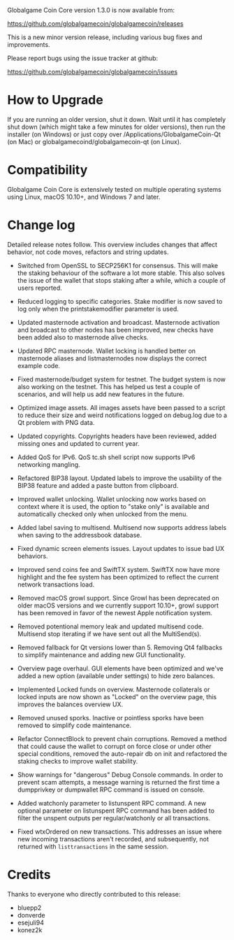 Globalgame Coin Core version 1.3.0 is now available from:

  <https://github.com/globalgamecoin/globalgamecoin/releases>

This is a new minor version release, including various bug fixes and improvements.

Please report bugs using the issue tracker at github:

  <https://github.com/globalgamecoin/globalgamecoin/issues>

How to Upgrade
==============

If you are running an older version, shut it down. Wait until it has completely shut down (which might take a few minutes for older versions), then run the installer (on Windows) or just copy over /Applications/GlobalgameCoin-Qt (on Mac) or globalgamecoind/globalgamecoin-qt (on Linux).

Compatibility
==============

Globalgame Coin Core is extensively tested on multiple operating systems using
Linux, macOS 10.10+, and Windows 7 and later.

Change log
==========

Detailed release notes follow. This overview includes changes that affect
behavior, not code moves, refactors and string updates.

- Switched from OpenSSL to SECP256K1 for consensus.
  This will make the staking behaviour of the software a lot more stable. This also solves the issue of the wallet that stops staking after a while, which a couple of users reported.

- Reduced logging to specific categories.
  Stake modifier is now saved to log only when the printstakemodifier parameter is used.

- Updated masternode activation and broadcast.
  Masternode activation and broadcast to other nodes has been improved, new checks have been added also to masternode alive checks.

- Updated RPC masternode.
  Wallet locking is handled better on masternode aliases and listmasternodes now displays the correct example code.

- Fixed masternode/budget system for testnet.
  The budget system is now also working on the testnet. This has helped us test a couple of scenarios, and will help us add new features in the future.

- Optimized image assets.
  All images assets have been passed to a script to reduce their size and weird notifications logged on debug.log due to a Qt problem with PNG data.

- Updated copyrights.
  Copyrights headers have been reviewed, added missing ones and updated to current year.

- Added QoS for IPv6.
  QoS tc.sh shell script now supports IPv6 networking mangling.

- Refactored BIP38 layout.
  Updated labels to improve the usability of the BIP38 feature and added a paste button from clipboard.

- Improved wallet unlocking.
  Wallet unlocking now works based on context where it is used, the option to "stake only" is available and automatically checked only when unlocked from the menu.

- Added label saving to multisend.
  Multisend now supports address labels when saving to the addressbook database.

- Fixed dynamic screen elements issues.
  Layout updates to issue bad UX behaviors.

- Improved send coins fee and SwiftTX system.
  SwiftTX now have more highlight and the fee system has been optimized to reflect the current network transactions load.

- Removed macOS growl support.
  Since Growl has been deprecated on older macOS versions and we currently support 10.10+, growl support has been removed in favor of the newest Apple notification system.

- Removed potentional memory leak and updated multisend code.
  Multisend stop iterating if we have sent out all the MultiSend(s).

- Removed fallback for Qt versions lower than 5.
  Removing Qt4 fallbacks to simplify maintenance and adding new GUI functionality.

- Overview page overhaul.
  GUI elements have been optimized and we've added a new option (available under settings) to hide zero balances.

- Implemented Locked funds on overview.
  Masternode collaterals or locked inputs are now shown as "Locked" on the overview page, this improves the balances overview UX.

- Removed unused sporks.
  Inactive or pointless sporks have been removed to simplify code maintenance.

- Refactor ConnectBlock to prevent chain corruptions.
  Removed a method that could cause the wallet to corrupt on force close or under other special conditions, removed the auto-repair db on init and refactored the staking checks to improve wallet stability.

- Show warnings for "dangerous" Debug Console commands.
  In order to prevent scam attempts, a message warning is returned the first time a dumpprivkey or dumpwallet RPC command is issued on console.

- Added watchonly parameter to listunspent RPC command.
  A new optional parameter on listunspent RPC command has been added to filter the unspent outputs per regular/watchonly or all transactions.

- Fixed wtxOrdered on new transactions.
  This addresses an issue where new incoming transactions aren't recorded, and subsequently, not returned with `listtransactions` in the same session.

Credits
=======

Thanks to everyone who directly contributed to this release:
- bluepp2
- donverde
- esejuli94
- konez2k